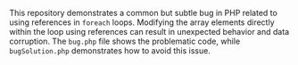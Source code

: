 This repository demonstrates a common but subtle bug in PHP related to using references in `foreach` loops.  Modifying the array elements directly within the loop using references can result in unexpected behavior and data corruption. The `bug.php` file shows the problematic code, while `bugSolution.php` demonstrates how to avoid this issue.